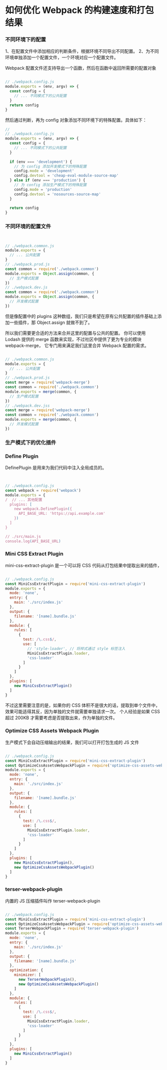 # 如何优化 Webpack 的构建速度和打包结果



### 不同环境下的配置

1、在配置文件中添加相应的判断条件，根据环境不同导出不同配置。
2、为不同环境单独添加一个配置文件，一个环境对应一个配置文件。



Webpack 配置文件还支持导出一个函数，然后在函数中返回所需要的配置对象


```js

// ./webpack.config.js
module.exports = (env, argv) => {
  const config = {
    // ... 不同模式下的公共配置
  }
  return config
}


```

然后通过判断，再为 config 对象添加不同环境下的特殊配置。具体如下：

```js
//
// ./webpack.config.js
module.exports = (env, argv) => {
  const config = {
    // ... 不同模式下的公共配置
  }
  
  if (env === 'development') {
    // 为 config 添加开发模式下的特殊配置
    config.mode = 'development'
    config.devtool = 'cheap-eval-module-source-map'
  } else if (env === 'production') {
    // 为 config 添加生产模式下的特殊配置
    config.mode = 'production'
    config.devtool = 'nosources-source-map'
  }
  
  return config
}

```






### 不同环境的配置文件



```js


// ./webpack.common.js
module.exports = {
  // ... 公共配置
}
// ./webpack.prod.js
const common = require('./webpack.common')
module.exports = Object.assign(common, {
  // 生产模式配置
})
// ./webpack.dev.js
const common = require('./webpack.common')
module.exports = Object.assign(common, {
  // 开发模式配置
})

```


但是像配置中的 plugins 这种数组，我们只是希望在原有公共配置的插件基础上添加一些插件，那 Object.assign 就做不到了。



所以我们需要更合适的方法来合并这里的配置与公共的配置。
你可以使用 Lodash 提供的 merge 函数来实现，不过社区中提供了更为专业的模块 webpack-merge，
它专门用来满足我们这里合并 Webpack 配置的需求。

```js

// ./webpack.common.js
module.exports = {
  // ... 公共配置
}
// ./webpack.prod.js
const merge = require('webpack-merge')
const common = require('./webpack.common')
module.exports = merge(common, {
  // 生产模式配置
})
// ./webpack.dev.jss
const merge = require('webpack-merge')
const common = require('./webpack.common')
module.exports = merge(common, {
  // 开发模式配置
})


```




### 生产模式下的优化插件


### Define Plugin

DefinePlugin 是用来为我们代码中注入全局成员的。


```js


// ./webpack.config.js
const webpack = require('webpack')
module.exports = {
/  // ... 其他配置
  plugins: [
    new webpack.DefinePlugin({
      API_BASE_URL: 'https://api.example.com'
    })
  ]
}

// ./src/main.js
console.log(API_BASE_URL)


```




### Mini CSS Extract Plugin


mini-css-extract-plugin 是一个可以将 CSS 代码从打包结果中提取出来的插件，


```js

// ./webpack.config.js
const MiniCssExtractPlugin = require('mini-css-extract-plugin')
module.exports = {
  mode: 'none',
  entry: {
    main: './src/index.js'
  },
  output: {
    filename: '[name].bundle.js'
  },
  module: {
    rules: [
      {
        test: /\.css$/,
        use: [
          // 'style-loader', // 将样式通过 style 标签注入
          MiniCssExtractPlugin.loader,
          'css-loader'
        ]
      }
    ]
  },
  plugins: [
    new MiniCssExtractPlugin()
  ]
}

```

不过这里需要注意的是，如果你的 CSS 体积不是很大的话，提取到单个文件中，
效果可能适得其反，因为单独的文件就需要单独请求一次。
个人经验是如果 CSS 超过 200KB 才需要考虑是否提取出来，作为单独的文件。




### Optimize CSS Assets Webpack Plugin


生产模式下会自动压缩输出的结果，我们可以打开打包生成的 JS 文件



```js

// ./webpack.config.js
const MiniCssExtractPlugin = require('mini-css-extract-plugin')
const OptimizeCssAssetsWebpackPlugin = require('optimize-css-assets-webpack-plugin')
module.exports = {
  mode: 'none',
  entry: {
    main: './src/index.js'
  },
  output: {
    filename: '[name].bundle.js'
  },
  module: {
    rules: [
      {
        test: /\.css$/,
        use: [
          MiniCssExtractPlugin.loader,
          'css-loader'
        ]
      }
    ]
  },
  plugins: [
    new MiniCssExtractPlugin(),
    new OptimizeCssAssetsWebpackPlugin()
  ]
}

```




### terser-webpack-plugin

内置的 JS 压缩插件叫作 terser-webpack-plugin


```js

// ./webpack.config.js
const MiniCssExtractPlugin = require('mini-css-extract-plugin')
const OptimizeCssAssetsWebpackPlugin = require('optimize-css-assets-webpack-plugin')
const TerserWebpackPlugin = require('terser-webpack-plugin')
module.exports = {
  mode: 'none',
  entry: {
    main: './src/index.js'
  },
  output: {
    filename: '[name].bundle.js'
  },
  optimization: {
    minimizer: [
      new TerserWebpackPlugin(),
      new OptimizeCssAssetsWebpackPlugin()
    ]
  },
  module: {
    rules: [
      {
        test: /\.css$/,
        use: [
          MiniCssExtractPlugin.loader,
          'css-loader'
        ]
      }
    ]
  },
  plugins: [
    new MiniCssExtractPlugin()
  ]
}

```
